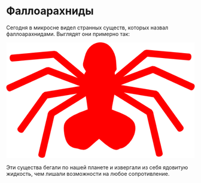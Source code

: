 Фаллоарахниды
=============

Сегодня в микросне видел странных существ, которых назвал фаллоарахнидами. Выглядят они примерно так:

[ ![](/pictures/phalloarachnide.png) ](/pictures/phalloarachnide.png)

Эти существа бегали по нашей планете и извергали из себя ядовитую жидкость, чем лишали возможности на любое сопротивление.

